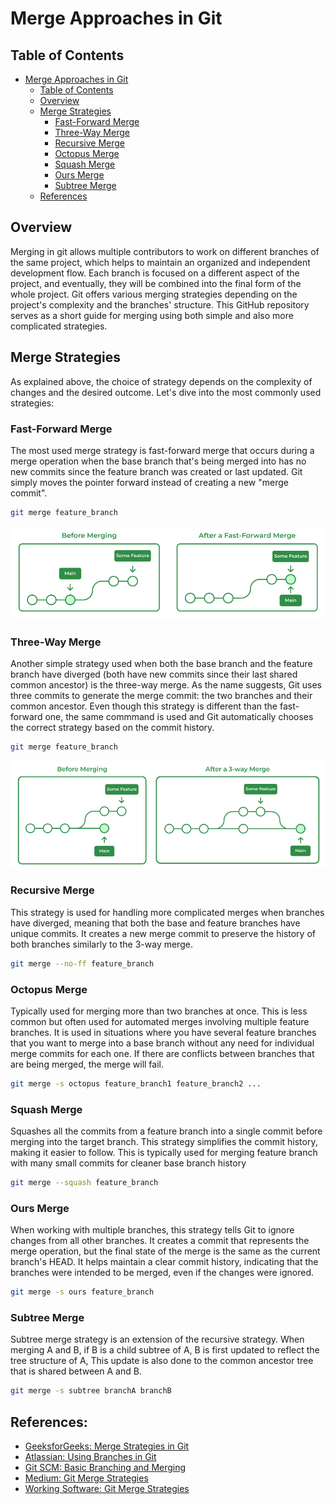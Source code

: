 # Merge Approaches in Git

## Table of Contents
- [Merge Approaches in Git](#merge-approaches-in-git)
  - [Table of Contents](#table-of-contents)
  - [Overview](#overview)
  - [Merge Strategies](#merge-strategies)
     - [Fast-Forward Merge](#fast-forward-merge)
     - [Three-Way Merge](#three-way-merge)
     - [Recursive Merge](#recursive-merge)
     - [Octopus Merge](#octopus-merge)
     - [Squash Merge](#squash-merge)
     - [Ours Merge](#ours-merge)
     - [Subtree Merge](#subtree-merge)
  - [References](#references)
## Overview
Merging in git allows multiple contributors to work on different branches of the same project, which helps to maintain an organized and independent development flow. Each branch is focused on a different aspect of the project, and eventually, they will be combined into the final form of the whole project. Git offers various merging strategies depending on the project's complexity and the branches' structure. This GitHub repository serves as a short guide for merging using both simple and also more complicated strategies.

## Merge Strategies
As explained above, the choice of strategy depends on the complexity of changes and the desired outcome. Let's dive into the most commonly used strategies:

### Fast-Forward Merge
The most used merge strategy is fast-forward merge that occurs during a merge operation when the base branch that's being merged into has no new commits since the feature branch was created or last updated. Git simply moves the pointer forward instead of creating a new "merge commit".

```bash
git merge feature_branch
```

![Forward Merging](./git-farwad-merging.png)

### Three-Way Merge
Another simple strategy used when both the base branch and the feature branch have diverged (both have new commits since their last shared common ancestor) is the three-way merge. As the name suggests, Git uses three commits to generate the merge commit: the two branches and their common ancestor. Even though this strategy is different than the fast-forward one, the same commmand is used and Git automatically chooses the correct strategy based on the commit history.

```bash
git merge feature_branch
```
![Three-Way Merging](./git-three-way-merging.png)

### Recursive Merge
This strategy is used for handling more complicated merges when branches have diverged, meaning that both the base and feature branches have unique commits. It creates a new merge commit to preserve the history of both branches similarly to the 3-way merge.

```bash
git merge --no-ff feature_branch
```

### Octopus Merge
Typically used for merging more than two branches at once. This is less common but often used for automated merges involving multiple feature branches. It is used in situations where you have several feature branches that you want to merge into a base branch without any need for individual merge commits for each one. If there are conflicts between branches that are being merged, the merge will fail.

```bash
git merge -s octopus feature_branch1 feature_branch2 ...
```

### Squash Merge
Squashes all the commits from a feature branch into a single commit before merging into the target branch. This strategy simplifies the commit history, making it easier to follow. This is typically used for merging feature branch with many small commits for cleaner base branch history

```bash
git merge --squash feature_branch
```

### Ours Merge
When working with multiple branches, this strategy tells Git to ignore changes from all other branches. It creates a commit that represents the merge operation, but the final state of the merge is the same as the current branch's HEAD. It helps maintain a clear commit history, indicating that the branches were intended to be merged, even if the changes were ignored.

```bash
git merge -s ours feature_branch
```

### Subtree Merge
Subtree merge strategy is an extension of the recursive strategy. When merging A and B, if B is a child subtree of A, B is first updated to reflect the tree structure of A, This update is also done to the common ancestor tree that is shared between A and B.

```bash
git merge -s subtree branchA branchB
```

## References:
- [GeeksforGeeks: Merge Strategies in Git](https://www.geeksforgeeks.org/merge-strategies-in-git/)
- [Atlassian: Using Branches in Git](https://www.atlassian.com/git/tutorials/using-branches/merge-strategy)
- [Git SCM: Basic Branching and Merging](https://git-scm.com/book/en/v2/Git-Branching-Basic-Branching-and-Merging)
- [Medium: Git Merge Strategies](https://medium.com/@dmosyan/git-merge-strategies-options-that-you-dont-need-to-know-4d90223f38c3)
- [Working Software: Git Merge Strategies](https://www.workingsoftware.dev/which-git-merge-strategy-is-appropriate-for-our-team/)
